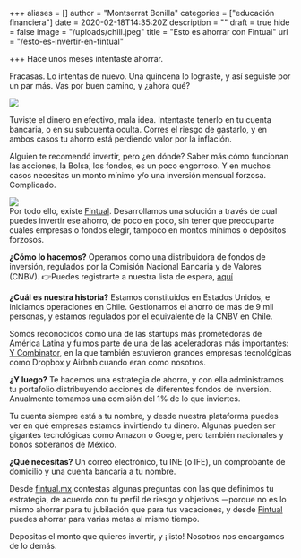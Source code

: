 +++
aliases = []
author = "Montserrat Bonilla"
categories = ["educación financiera"]
date = 2020-02-18T14:35:20Z
description = ""
draft = true
hide = false
image = "/uploads/chill.jpeg"
title = "Esto es ahorrar con Fintual"
url = "/esto-es-invertir-en-fintual"

+++
Hace unos meses intentaste ahorrar. 

Fracasas. Lo intentas de nuevo. Una quincena lo lograste, y así seguiste por un par más. Vas por buen camino, y ¿ahora qué?

![](/uploads/harold.png)

Tuviste el dinero en efectivo, mala idea. Intentaste tenerlo en tu cuenta bancaria, o en su subcuenta oculta. Corres el riesgo de gastarlo, y en ambos casos tu ahorro está perdiendo valor por la inflación.

Alguien te recomendó invertir, pero ¿en dónde? Saber más cómo funcionan las acciones, la Bolsa, los fondos, es un poco engorroso. Y en muchos casos necesitas un monto mínimo y/o una inversión mensual forzosa. Complicado.

  
![](/uploads/calculan2.gif)  
Por todo ello, existe [Fintual](https://fintual.mx/?utm_source=fintual&utm_medium=social&utm_campaign=waiting_list_mx&utm_content=-341). Desarrollamos una solución a través de cual puedes invertir ese ahorro, de poco en poco, sin tener que preocuparte cuáles empresas o fondos elegir, tampoco en montos mínimos o depósitos forzosos.

**¿Cómo lo hacemos?** Operamos como una distribuidora de fondos de inversión, regulados por la Comisión Nacional Bancaria y de Valores (CNBV). 👉Puedes registrarte a nuestra lista de espera, [aquí](https://fintual.mx/?utm_source=fintual&utm_medium=social&utm_campaign=waiting_list_mx&utm_content=-341)

**¿Cuál es nuestra historia?** Estamos constituidos en Estados Unidos, e iniciamos operaciones en Chile. Gestionamos el ahorro de más de 9 mil personas, y estamos regulados por el equivalente de la CNBV en Chile.

Somos reconocidos como una de las startups más prometedoras de América Latina y fuimos parte de una de las aceleradoras más importantes: [Y Combinator](https://www.ycombinator.com/), en la que también estuvieron grandes empresas tecnológicas como Dropbox y Airbnb cuando eran como nosotros.

**¿Y luego?** Te hacemos una estrategia de ahorro, y con ella administramos tu portafolio distribuyendo acciones de diferentes fondos de inversión. Anualmente tomamos una comisión del 1% de lo que inviertes.

Tu cuenta siempre está a tu nombre, y desde nuestra plataforma puedes ver en qué empresas estamos invirtiendo tu dinero. Algunas pueden ser gigantes tecnológicas como Amazon o Google, pero también nacionales y bonos soberanos de México.

**¿Qué necesitas?** Un correo electrónico, tu INE (o IFE), un comprobante de domicilio y una cuenta bancaria a tu nombre.

Desde [fintual.mx](https://fintual.mx/?utm_source=fintual&utm_medium=social&utm_campaign=waiting_list_mx&utm_content=-341) contestas algunas preguntas con las que definimos tu estrategia, de acuerdo con tu perfil de riesgo y objetivos －porque no es lo mismo ahorrar para tu jubilación que para tus vacaciones, y desde [Fintual](https://fintual.mx/?utm_source=fintual&utm_medium=social&utm_campaign=waiting_list_mx&utm_content=-341) puedes ahorrar para varias metas al mismo tiempo.

Depositas el monto que quieres invertir, y ¡listo! Nosotros nos encargamos de lo demás.